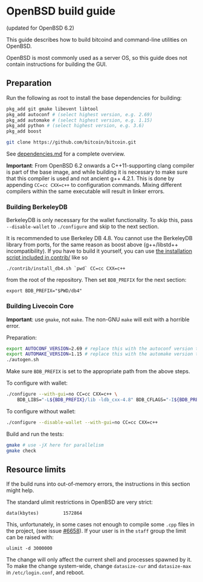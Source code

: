 OpenBSD build guide
======================
(updated for OpenBSD 6.2)

This guide describes how to build bitcoind and command-line utilities on OpenBSD.

OpenBSD is most commonly used as a server OS, so this guide does not contain instructions for building the GUI.

Preparation
-------------

Run the following as root to install the base dependencies for building:

```bash
pkg_add git gmake libevent libtool
pkg_add autoconf # (select highest version, e.g. 2.69)
pkg_add automake # (select highest version, e.g. 1.15)
pkg_add python # (select highest version, e.g. 3.6)
pkg_add boost

git clone https://github.com/bitcoin/bitcoin.git
```

See [dependencies.md](dependencies.md) for a complete overview.

**Important**: From OpenBSD 6.2 onwards a C++11-supporting clang compiler is
part of the base image, and while building it is necessary to make sure that this
compiler is used and not ancient g++ 4.2.1. This is done by appending
`CC=cc CXX=c++` to configuration commands. Mixing different compilers
within the same executable will result in linker errors.

### Building BerkeleyDB

BerkeleyDB is only necessary for the wallet functionality. To skip this, pass
`--disable-wallet` to `./configure` and skip to the next section.

It is recommended to use Berkeley DB 4.8. You cannot use the BerkeleyDB library
from ports, for the same reason as boost above (g++/libstd++ incompatibility).
If you have to build it yourself, you can use [the installation script included
in contrib/](/contrib/install_db4.sh) like so

```shell
./contrib/install_db4.sh `pwd` CC=cc CXX=c++
```

from the root of the repository. Then set `BDB_PREFIX` for the next section:

```shell
export BDB_PREFIX="$PWD/db4"
```

### Building Livecoin Core

**Important**: use `gmake`, not `make`. The non-GNU `make` will exit with a horrible error.

Preparation:
```bash
export AUTOCONF_VERSION=2.69 # replace this with the autoconf version that you installed
export AUTOMAKE_VERSION=1.15 # replace this with the automake version that you installed
./autogen.sh
```
Make sure `BDB_PREFIX` is set to the appropriate path from the above steps.

To configure with wallet:
```bash
./configure --with-gui=no CC=cc CXX=c++ \
    BDB_LIBS="-L${BDB_PREFIX}/lib -ldb_cxx-4.8" BDB_CFLAGS="-I${BDB_PREFIX}/include"
```

To configure without wallet:
```bash
./configure --disable-wallet --with-gui=no CC=cc CXX=c++
```

Build and run the tests:
```bash
gmake # use -jX here for parallelism
gmake check
```

Resource limits
-------------------

If the build runs into out-of-memory errors, the instructions in this section
might help.

The standard ulimit restrictions in OpenBSD are very strict:

    data(kbytes)         1572864

This, unfortunately, in some cases not enough to compile some `.cpp` files in the project,
(see issue [#6658](https://github.com/bitcoin/bitcoin/issues/6658)).
If your user is in the `staff` group the limit can be raised with:

    ulimit -d 3000000

The change will only affect the current shell and processes spawned by it. To
make the change system-wide, change `datasize-cur` and `datasize-max` in
`/etc/login.conf`, and reboot.


